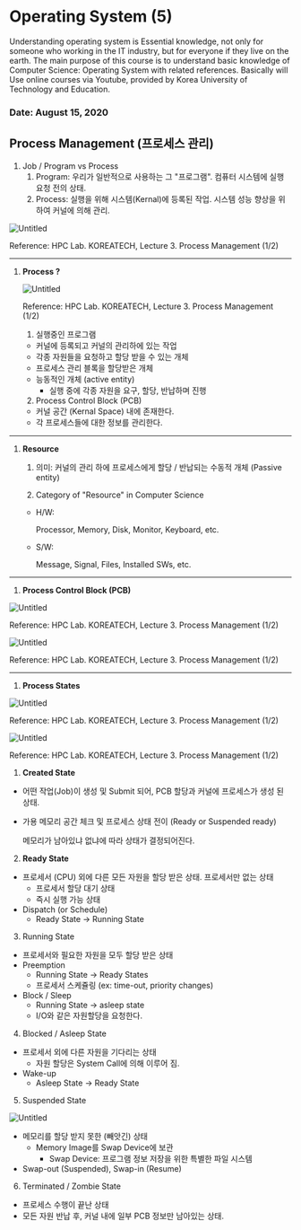 # Operating System (5)

Understanding operating system is Essential knowledge, not only for someone who working in the IT industry, but for everyone if they live on the earth. The main purpose of this course is to understand basic knowledge of Computer Science: Operating System with related references. Basically will Use online courses via Youtube, provided by Korea University of Technology and Education.

### Date: August 15, 2020

## Process Management (프로세스 관리)

1. Job / Program vs Process
   1. Program: 우리가 일반적으로 사용하는 그 "프로그램". 컴퓨터 시스템에 실행 요청 전의 상태.
   2. Process: 실행을 위해 시스템(Kernal)에 등록된 작업. 시스템 성능 향상을 위하여 커널에 의해 관리.

![Untitled](<Operating%20System%20(5)%2083173a9b2bed4d84a0376be434eb6d7c/Untitled.png>)

Reference: HPC Lab. KOREATECH, Lecture 3. Process Management (1/2)

---

1. **Process ?**

   ![Untitled](<Operating%20System%20(5)%2083173a9b2bed4d84a0376be434eb6d7c/Untitled%201.png>)

   Reference: HPC Lab. KOREATECH, Lecture 3. Process Management (1/2)

   1. 실행중인 프로그램

   - 커널에 등록되고 커널의 관리하에 있는 작업
   - 각종 자원들을 요청하고 할당 받을 수 있는 개체
   - 프로세스 관리 블록을 할당받은 개체
   - 능동적인 개체 (active entity)
     - 실행 중에 각종 자원을 요구, 할당, 반납하며 진행

   2. Process Control Block (PCB)

   - 커널 공간 (Kernal Space) 내에 존재한다.
   - 각 프로세스들에 대한 정보를 관리한다.

---

1. **Resource**

   1. 의미: 커널의 관리 하에 프로세스에게 할당 / 반납되는 수동적 개체 (Passive entity)

   2. Category of "Resource" in Computer Science

   - H/W:

     Processor, Memory, Disk, Monitor, Keyboard, etc.

   - S/W:

     Message, Signal, Files, Installed SWs, etc.

---

1. **Process Control Block (PCB)**

![Untitled](<Operating%20System%20(5)%2083173a9b2bed4d84a0376be434eb6d7c/Untitled%202.png>)

Reference: HPC Lab. KOREATECH, Lecture 3. Process Management (1/2)

![Untitled](<Operating%20System%20(5)%2083173a9b2bed4d84a0376be434eb6d7c/Untitled%203.png>)

Reference: HPC Lab. KOREATECH, Lecture 3. Process Management (1/2)

---

1. **Process States**

![Untitled](<Operating%20System%20(5)%2083173a9b2bed4d84a0376be434eb6d7c/Untitled%204.png>)

Reference: HPC Lab. KOREATECH, Lecture 3. Process Management (1/2)

![Untitled](<Operating%20System%20(5)%2083173a9b2bed4d84a0376be434eb6d7c/Untitled%205.png>)

Reference: HPC Lab. KOREATECH, Lecture 3. Process Management (1/2)

1. **Created State**

- 어떤 작업(Job)이 생성 및 Submit 되어, PCB 할당과 커널에 프로세스가 생성 된 상태.
- 가용 메모리 공간 체크 및 프로세스 상태 전이 (Ready or Suspended ready)

  메모리가 남아있냐 없냐에 따라 상태가 결정되어진다.

2. **Ready State**

- 프로세서 (CPU) 외에 다른 모든 자원을 할당 받은 상태. 프로세서만 없는 상태
  - 프로세서 할당 대기 상태
  - 즉시 실행 가능 상태
- Dispatch (or Schedule)
  - Ready State → Running State

3.  Running State

- 프로세서와 필요한 자원을 모두 할당 받은 상태
- Preemption
  - Running State → Ready States
  - 프로세서 스케쥴링 (ex: time-out, priority changes)
- Block / Sleep
  - Running State → asleep state
  - I/O와 같은 자원할당을 요청한다.

4.  Blocked / Asleep State

- 프로세서 외에 다른 자원을 기다리는 상태
  - 자원 할당은 System Call에 의해 이루어 짐.
- Wake-up
  - Asleep State → Ready State

5.  Suspended State

![Untitled](<Operating%20System%20(5)%2083173a9b2bed4d84a0376be434eb6d7c/Untitled%206.png>)

- 메모리를 할당 받지 못한 (빼앗긴) 상태
  - Memory Image를 Swap Device에 보관
    - Swap Device: 프로그램 정보 저장을 위한 특별한 파일 시스템
- Swap-out (Suspended), Swap-in (Resume)

6.  Terminated / Zombie State

- 프로세스 수행이 끝난 상태
- 모든 자원 반납 후, 커널 내에 일부 PCB 정보만 남아있는 상태.
